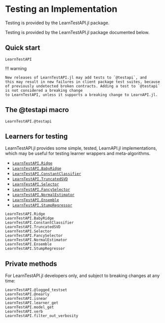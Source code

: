 # Testing an Implementation

Testing is provided by the LearnTestAPI.jl package.

Testing is provided by the LearnTestAPI.jl package documented below.

## Quick start

```@docs
LearnTestAPI
```

!!! warning

	New releases of LearnTestAPI.jl may add tests to `@testapi`, and
	this may result in new failures in client package test suites, because
	of previously undetected broken contracts. Adding a test to `@testapi`
	is not considered a breaking change
	to LearnTestAPI, unless it supports a breaking change to LearnAPI.jl.


## The @testapi macro

```@docs
LearnTestAPI.@testapi
```

## Learners for testing

LearnTestAPI.jl provides some simple, tested, LearnAPI.jl implementations, which may be
useful for testing learner wrappers and meta-algorithms.

- [`LearnTestAPI.Ridge`](@ref)
- [`LearnTestAPI.BabyRidge`](@ref)
- [`LearnTestAPI.ConstantClassifier`](@ref)
- [`LearnTestAPI.TruncatedSVD`](@ref)
- [`LearnTestAPI.Selector`](@ref)
- [`LearnTestAPI.FancySelector`](@ref)
- [`LearnTestAPI.NormalEstimator`](@ref)
- [`LearnTestAPI.Ensemble`](@ref)
- [`LearnTestAPI.StumpRegressor`](@ref)


```@docs
LearnTestAPI.Ridge
LearnTestAPI.BabyRidge
LearnTestAPI.ConstantClassifier
LearnTestAPI.TruncatedSVD
LearnTestAPI.Selector
LearnTestAPI.FancySelector
LearnTestAPI.NormalEstimator
LearnTestAPI.Ensemble
LearnTestAPI.StumpRegressor
```

## Private methods

For LearnTestAPI.jl developers only, and subject to breaking changes at any time:

```@docs
LearnTestAPI.@logged_testset
LearnTestAPI.@nearly
LearnTestAPI.isnear
LearnTestAPI.learner_get
LearnTestAPI.model_get
LearnTestAPI.verb
LearnTestAPI.filter_out_verbosity
```
